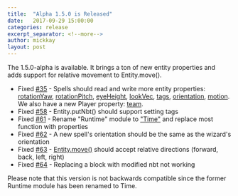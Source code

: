```yaml
---
title:  "Alpha 1.5.0 is Released"
date:   2017-09-29 15:00:00
categories: release
excerpt_separator: <!--more-->
author: mickkay
layout: post
---
```

The 1.5.0-alpha is available. It brings a ton of new entity properties and adds
support for relative movement to Entity.move().
<!--more-->

* Fixed [#35](https://github.com/wizards-of-lua/wizards-of-lua/issues/35) - Spells should read and write more entity properties: [rotationYaw](/modules/Entity/#rotationYaw), [rotationPitch](/modules/Entity/#rotationPitch), [eyeHeight](/modules/Entity/#eyeHeight), [lookVec](/modules/Entity/#lookVec), [tags](/modules/Entity/#tags), [orientation](/modules/Entity/#orientation),  [motion](/modules/Entity/#motion). We also have a new Player property: [team](/modules/Player/#team).
* Fixed [#58](https://github.com/wizards-of-lua/wizards-of-lua/issues/58) - Entity.putNbt() should support setting tags
* Fixed [#61](https://github.com/wizards-of-lua/wizards-of-lua/issues/61) - Rename "Runtime" module to ["Time"](/modules/Time) and replace most function with properties
* Fixed [#62](https://github.com/wizards-of-lua/wizards-of-lua/issues/62) - A new spell's orientation should be the same as the wizard's orientation
* Fixed [#63](https://github.com/wizards-of-lua/wizards-of-lua/issues/63) - [Entity.move()](/modules/Entity/#move) should accept relative directions (forward, back, left, right)
* Fixed [#64](https://github.com/wizards-of-lua/wizards-of-lua/issues/64) - Replacing a block with modified nbt not working

Please note that this version is not backwards compatible since the former Runtime module has been renamed to Time.
